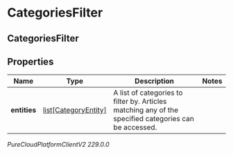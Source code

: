 # CategoriesFilter

## CategoriesFilter

## Properties

|Name | Type | Description | Notes|
|------------ | ------------- | ------------- | -------------|
| **entities** | [list[CategoryEntity]](CategoryEntity) | A list of categories to filter by. Articles matching any of the specified categories can be accessed. | |



_PureCloudPlatformClientV2 229.0.0_

